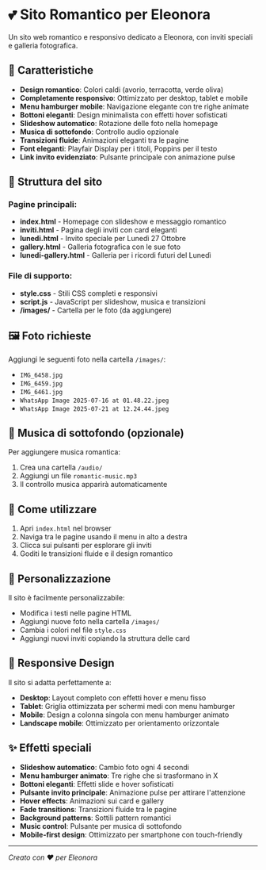 # 💕 Sito Romantico per Eleonora

Un sito web romantico e responsivo dedicato a Eleonora, con inviti speciali e galleria fotografica.

## 🎨 Caratteristiche

- **Design romantico**: Colori caldi (avorio, terracotta, verde oliva)
- **Completamente responsivo**: Ottimizzato per desktop, tablet e mobile
- **Menu hamburger mobile**: Navigazione elegante con tre righe animate
- **Bottoni eleganti**: Design minimalista con effetti hover sofisticati
- **Slideshow automatico**: Rotazione delle foto nella homepage
- **Musica di sottofondo**: Controllo audio opzionale
- **Transizioni fluide**: Animazioni eleganti tra le pagine
- **Font eleganti**: Playfair Display per i titoli, Poppins per il testo
- **Link invito evidenziato**: Pulsante principale con animazione pulse

## 📁 Struttura del sito

### Pagine principali:
- **index.html** - Homepage con slideshow e messaggio romantico
- **inviti.html** - Pagina degli inviti con card eleganti
- **lunedi.html** - Invito speciale per Lunedì 27 Ottobre
- **gallery.html** - Galleria fotografica con le sue foto
- **lunedi-gallery.html** - Galleria per i ricordi futuri del Lunedì

### File di supporto:
- **style.css** - Stili CSS completi e responsivi
- **script.js** - JavaScript per slideshow, musica e transizioni
- **/images/** - Cartella per le foto (da aggiungere)

## 🖼 Foto richieste

Aggiungi le seguenti foto nella cartella `/images/`:
- `IMG_6458.jpg`
- `IMG_6459.jpg` 
- `IMG_6461.jpg`
- `WhatsApp Image 2025-07-16 at 01.48.22.jpeg`
- `WhatsApp Image 2025-07-21 at 12.24.44.jpeg`

## 🎵 Musica di sottofondo (opzionale)

Per aggiungere musica romantica:
1. Crea una cartella `/audio/`
2. Aggiungi un file `romantic-music.mp3`
3. Il controllo musica apparirà automaticamente

## 🚀 Come utilizzare

1. Apri `index.html` nel browser
2. Naviga tra le pagine usando il menu in alto a destra
3. Clicca sui pulsanti per esplorare gli inviti
4. Goditi le transizioni fluide e il design romantico

## 💌 Personalizzazione

Il sito è facilmente personalizzabile:
- Modifica i testi nelle pagine HTML
- Aggiungi nuove foto nella cartella `/images/`
- Cambia i colori nel file `style.css`
- Aggiungi nuovi inviti copiando la struttura delle card

## 📱 Responsive Design

Il sito si adatta perfettamente a:
- **Desktop**: Layout completo con effetti hover e menu fisso
- **Tablet**: Griglia ottimizzata per schermi medi con menu hamburger
- **Mobile**: Design a colonna singola con menu hamburger animato
- **Landscape mobile**: Ottimizzato per orientamento orizzontale

## ✨ Effetti speciali

- **Slideshow automatico**: Cambio foto ogni 4 secondi
- **Menu hamburger animato**: Tre righe che si trasformano in X
- **Bottoni eleganti**: Effetti slide e hover sofisticati
- **Pulsante invito principale**: Animazione pulse per attirare l'attenzione
- **Hover effects**: Animazioni sui card e gallery
- **Fade transitions**: Transizioni fluide tra le pagine
- **Background patterns**: Sottili pattern romantici
- **Music control**: Pulsante per musica di sottofondo
- **Mobile-first design**: Ottimizzato per smartphone con touch-friendly

---

*Creato con ❤️ per Eleonora*
